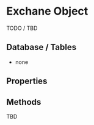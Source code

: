 Exchane Object
==============
TODO / TBD

Database / Tables
-----------------
 * none

Properties
----------


Methods
-------
TBD
